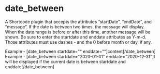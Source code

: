 # date_between

  A Shortcode plugin that accepts the attributes  “startDate”, “endDate”, and “message”. If the date is between two times, the message will display. When the date range is before or after this time, another message will be shown. Be sure to enter the startdate and enddate attributes as Y-m-d. Those attributes must use dashes - and the 0 before month or day, if any.

  Example - [date_between startdate="" enddate=""]content[/date_between]
  Example - [date_between startdate="2020-01-01" enddate="2020-12-31"]I will be displayed if the current date is between startdate and enddate[/date_between]
